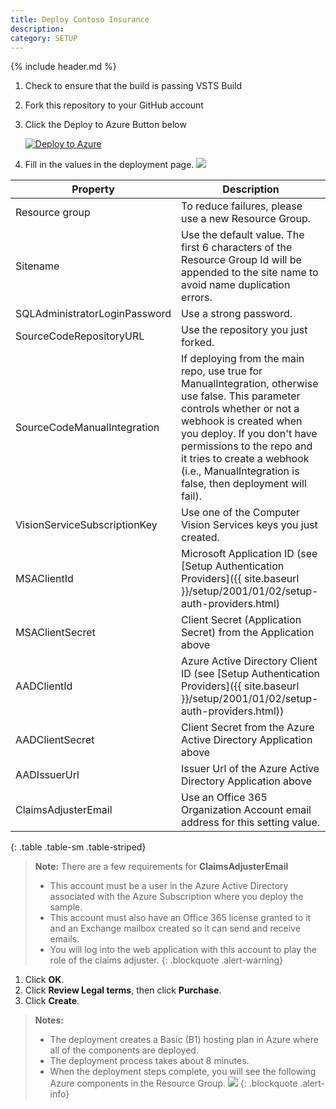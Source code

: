 ```yaml
---
title: Deploy Contoso Insurance
description:
category: SETUP
---
```


{% include header.md %}

1. Check to ensure that the build is passing VSTS Build
1. Fork this repository to your GitHub account
1. Click the Deploy to Azure Button below

   [![Deploy to Azure](http://azuredeploy.net/deploybutton.png)](https://portal.azure.com/#create/Microsoft.Template/uri/https%3A%2F%2Fraw.githubusercontent.com%2FSyntaxC4-MSFT%2FContosoInsurance%2Fmaster%2Fazuredeploy.json)

1. Fill in the values in the deployment page.
   ![]({{site.baseurl}}/img/deployment/azure-custom-deployment.png)

| Property | Description |
|---|---|
| Resource group | To reduce failures, please use a new Resource Group. |
| Sitename | Use the default value. The first 6 characters of the Resource Group Id will be appended to the site name to avoid name duplication errors. |
| SQLAdministratorLoginPassword | Use a strong password. |
| SourceCodeRepositoryURL | Use the repository you just forked. |
| SourceCodeManualIntegration | If deploying from the main repo, use true for ManualIntegration, otherwise use false. This parameter controls whether or not a webhook is created when you deploy. If you don't have permissions to the repo and it tries to create a webhook (i.e., ManualIntegration is false, then deployment will fail). |
| VisionServiceSubscriptionKey | Use one of the Computer Vision Services keys you just created. |
| MSAClientId | Microsoft Application ID (see [Setup Authentication Providers]({{ site.baseurl }}/setup/2001/01/02/setup-auth-providers.html) |
| MSAClientSecret | Client Secret (Application Secret) from the Application above |
| AADClientId | Azure Active Directory Client ID (see [Setup Authentication Providers]({{ site.baseurl }}/setup/2001/01/02/setup-auth-providers.html)) |
| AADClientSecret | Client Secret from the Azure Active Directory Application above |
| AADIssuerUrl | Issuer Url of the Azure Active Directory Application above |
| ClaimsAdjusterEmail | Use an Office 365 Organization Account email address for this setting value. |
{: .table .table-sm .table-striped}

> **Note:** There are a few requirements for **ClaimsAdjusterEmail** 
> 
> * This account must be a user in the Azure Active Directory associated with the Azure Subscription where you deploy the sample.  
> * This account must also have an Office 365 license granted to it and an Exchange mailbox created so it can send and receive emails.  
> * You will log into the web application with this account to play the role of the claims adjuster.
{: .blockquote .alert-warning}

1. Click **OK**.
1. Click **Review Legal terms**, then click **Purchase**.
1. Click **Create**.

> **Notes:** 
>- The deployment creates a Basic (B1) hosting plan in Azure where all of the components are deployed.
>- The deployment process takes about 8 minutes.
>- When the deployment steps complete, you will see the following Azure components in the Resource Group.
> ![]({{site.baseurl}}/img/deployment/azure-components.png)
{: .blockquote .alert-info}